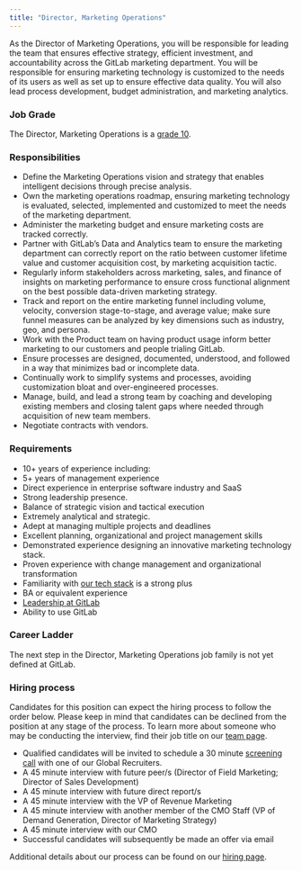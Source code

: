 ```yaml
---
title: "Director, Marketing Operations"
---
```


As the Director of Marketing Operations, you will be responsible for leading the team that ensures effective strategy, efficient investment, and accountability across the GitLab marketing department. You will be responsible for ensuring marketing technology is customized to the needs of its users as well as set up to ensure effective data quality. You will also lead  process development, budget administration, and marketing analytics.

### Job Grade

The Director, Marketing Operations is a [grade 10](https://about.gitlab.com/handbook/total-rewards/compensation/compensation-calculator/#gitlab-job-grades).

### Responsibilities

- Define the Marketing Operations vision and strategy that enables intelligent decisions through precise analysis.
- Own the marketing operations roadmap, ensuring marketing technology is evaluated, selected, implemented and customized to meet the needs of the marketing department.
- Administer the marketing budget and ensure marketing costs are tracked correctly.
- Partner with GitLab’s Data and Analytics team to ensure the marketing department can correctly report on the ratio between customer lifetime value and customer acquisition cost, by marketing acquisition tactic.
- Regularly inform stakeholders across marketing, sales, and finance of insights on marketing performance to ensure cross functional alignment on the best possible data-driven marketing strategy.
- Track and report on the entire marketing funnel including volume, velocity, conversion stage-to-stage, and average value; make sure funnel measures can be analyzed by key dimensions such as industry, geo, and persona.
- Work with the Product team on having product usage inform better marketing to our customers and people trialing GitLab.
- Ensure processes are designed, documented, understood, and followed in a way that minimizes bad or incomplete data.
- Continually work to simplify systems and processes, avoiding customization bloat and over-engineered processes.
- Manage, build, and lead a strong team by coaching and developing existing members and closing talent gaps where needed through acquisition of new team members.
- Negotiate contracts with vendors.

### Requirements

- 10+ years of experience including:
- 5+ years of management experience
- Direct experience in enterprise software industry and SaaS
- Strong leadership presence.
- Balance of strategic vision and tactical execution
- Extremely analytical and strategic.
- Adept at managing multiple projects and deadlines
- Excellent planning, organizational and project management skills
- Demonstrated experience designing an innovative marketing technology stack.
- Proven experience with change management and organizational transformation
- Familiarity with [our tech stack](https://about.gitlab.com/handbook/marketing/marketing-operations/#-tech-stack) is a strong plus
- BA or equivalent experience
- [Leadership at GitLab](https://about.gitlab.com/company/team/structure/#director-group)
- Ability to use GitLab

### Career Ladder

The next step in the Director, Marketing Operations job family is not yet defined at GitLab.

### Hiring process

Candidates for this position can expect the hiring process to follow the order below. Please keep in mind that candidates can be declined from the position at any stage of the process. To learn more about someone who may be conducting the interview, find their job title on our [team page](https://about.gitlab.com/company/team/).

- Qualified candidates will be invited to schedule a 30 minute [screening call](https://about.gitlab.com/handbook/hiring/interviewing/#conducting-a-screening-call) with one of our Global Recruiters.
- A 45 minute interview with future peer/s (Director of Field Marketing; Director of Sales Development)
- A 45 minute interview with future direct report/s
- A 45 minute interview with the VP of Revenue Marketing
- A 45 minute interview with another member of the CMO Staff (VP of Demand Generation, Director of Marketing Strategy)
- A 45 minute interview with our CMO
- Successful candidates will subsequently be made an offer via email

Additional details about our process can be found on our [hiring page](https://about.gitlab.com/handbook/hiring/).
